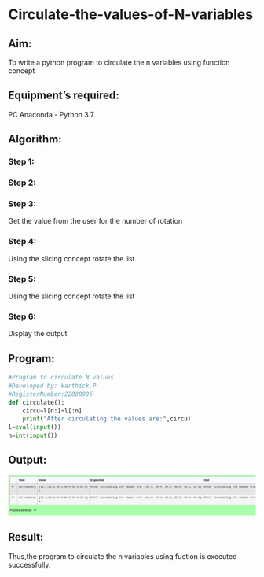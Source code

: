# Circulate-the-values-of-N-variables
## Aim:
To write a python program to circulate the n variables using function concept
## Equipment’s required:
PC
Anaconda - Python 3.7
## Algorithm: 
### Step 1: 
### Step 2: 
### Step 3: 
Get the value from the user for the number of rotation
### Step 4: 
Using the slicing concept rotate the list

### Step 5: 
Using the slicing concept rotate the list
### Step 6: 
Display the output
## Program:
```python
#Program to circulate N values.
#Developed by: karthick.P
#RegisterNumber:22000995
def circulate():
    circu=l[n:]+l[:n]
    print("After circulating the values are:",circu)
l=eval(input())
n=int(input())

```

## Output:
![OUTPUT](./Screenshot%202022-12-31%20at%2020-21-10%20Exp-02%20CR-Circulate%20n%20variables%20Attempt%20review.png)

## Result:
Thus,the program to circulate the n variables using fuction is executed successfully.
